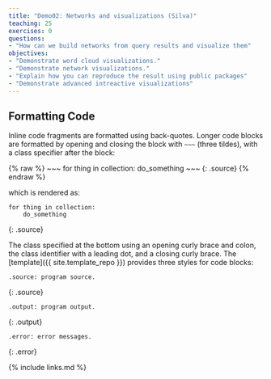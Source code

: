 ```yaml
---
title: "Demo02: Networks and visualizations (Silva)"
teaching: 25
exercises: 0
questions:
- "How can we build networks from query results and visualize them"
objectives:
- "Demonstrate word cloud visualizations."
- "Demonstrate network visualizations."
- "Explain how you can reproduce the result using public packages"
- "Demonstrate advanced intreactive visualizations"
---
```


## Formatting Code

Inline code fragments are formatted using back-quotes.
Longer code blocks are formatted by opening and closing the block with `~~~` (three tildes),
with a class specifier after the block:

{% raw %}
    ~~~
    for thing in collection:
        do_something
    ~~~
    {: .source}
{% endraw %}

which is rendered as:

~~~
for thing in collection:
    do_something
~~~
{: .source}

The class specified at the bottom using an opening curly brace and colon,
the class identifier with a leading dot,
and a closing curly brace.
The [template]({{ site.template_repo }}) provides three styles for code blocks:

~~~
.source: program source.
~~~
{: .source}

~~~
.output: program output.
~~~
{: .output}

~~~
.error: error messages.
~~~
{: .error}

{% include links.md %}
